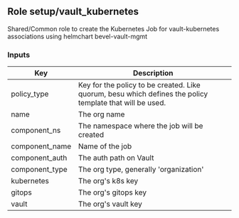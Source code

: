 [//]: # (##############################################################################################)
[//]: # (Copyright Accenture. All Rights Reserved.)
[//]: # (SPDX-License-Identifier: Apache-2.0)
[//]: # (##############################################################################################)

## Role setup/vault_kubernetes

Shared/Common role to create the Kubernetes Job for vault-kubernetes associations using helmchart bevel-vault-mgmt

### Inputs

| Key        | Description                                 |
|------------|---------------------------------------------|
| policy_type       | Key for the policy to be created. Like quorum, besu which defines the policy template that will be used.|
| name  | The org name |
| component_ns | The namespace where the job will be created |
| component_name | Name of the job |
| component_auth | The auth path on Vault |
| component_type | The org type, generally 'organization' |
| kubernetes | The org's k8s key |
| gitops | The org's gitops key |
| vault | The org's vault key |
